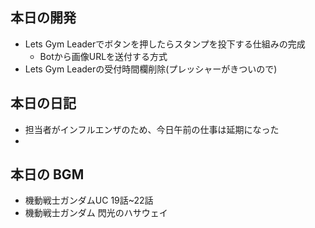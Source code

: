 ## 本日の開発
- Lets Gym Leaderでボタンを押したらスタンプを投下する仕組みの完成
  - Botから画像URLを送付する方式
- Lets Gym Leaderの受付時間欄削除(プレッシャーがきついので)

## 本日の日記
- 担当者がインフルエンザのため、今日午前の仕事は延期になった
- 

## 本日の BGM
- 機動戦士ガンダムUC 19話~22話
- 機動戦士ガンダム 閃光のハサウェイ